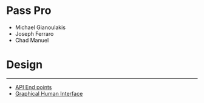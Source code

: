 # Pass Pro

- Michael Gianoulakis
- Joseph Ferraro
- Chad Manuel

# Design

---

- [API End points](api.md)
- [Graphical Human Interface](ghi.md)
